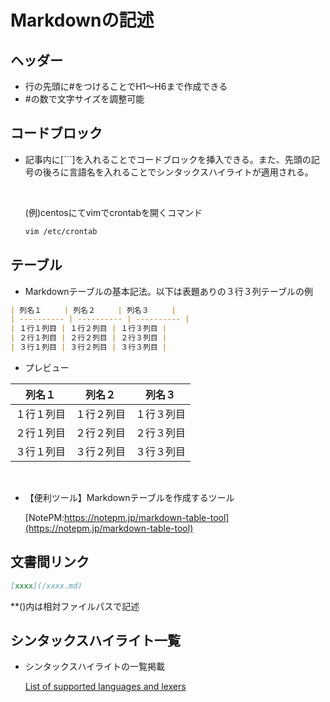 # Markdownの記述

## ヘッダー

- 行の先頭に#をつけることでH1～H6まで作成できる
- #の数で文字サイズを調整可能

## コードブロック

- 記事内に[```]を入れることでコードブロックを挿入できる。また、先頭の記号の後ろに言語名を入れることでシンタックスハイライトが適用される。

    </br>

    (例)centosにてvimでcrontabを開くコマンド

    ```sh
    vim /etc/crontab
    ```

## テーブル

- Markdownテーブルの基本記法。以下は表題ありの３行３列テーブルの例

```md
| 列名１     | 列名２     | 列名３     | 
| ---------- | ---------- | ---------- | 
| １行１列目 | １行２列目 | １行３列目 | 
| ２行１列目 | ２行２列目 | ２行３列目 | 
| ３行１列目 | ３行２列目 | ３行３列目 | 
```

- プレビュー
  
| 列名１     | 列名２     | 列名３     |
| ---------- | ---------- | ---------- |
| １行１列目 | １行２列目 | １行３列目 |
| ２行１列目 | ２行２列目 | ２行３列目 |
| ３行１列目 | ３行２列目 | ３行３列目 |

</br>

- 【便利ツール】Markdownテーブルを作成するツール
  
    [NotePM:https://notepm.jp/markdown-table-tool](https://notepm.jp/markdown-table-tool)

## 文書間リンク

```md
[xxxx](/xxxx.md)
```

**()内は相対ファイルパスで記述

## シンタックスハイライト一覧

- シンタックスハイライトの一覧掲載

    [List of supported languages and lexers](https://github.com/rouge-ruby/rouge/wiki/List-of-supported-languages-and-lexers)
